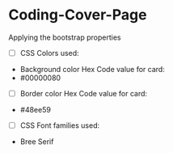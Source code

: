 # Coding-Cover-Page
Applying the bootstrap properties
- [ ] CSS Colors used:

 - Background color Hex Code value for card:
 - #00000080
 - [ ] Border color Hex Code value for card:
 -  #48ee59
 - [ ] CSS Font families used:
 - Bree Serif
